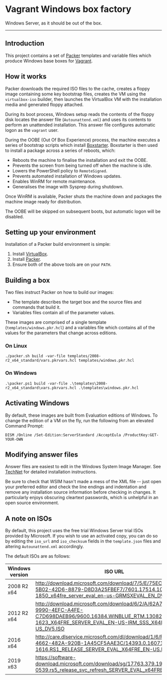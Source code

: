 # Vagrant Windows box factory

Windows Server, as it should be out of the box.

---

## Introduction

This project contains a set of [Packer](https://www.packer.io/) templates and variable files which produce Windows base boxes for [Vagrant](https://www.vagrantup.com/).

## How it works

Packer downloads the required ISO files to the cache, creates a floppy image containing some key bootstrap files, creates the VM using the `virtualbox-iso` builder, then launches the VirtualBox VM with the installation media and generated floppy attached.

During its boot process, Windows setup reads the contents of the floppy disk locates the answer file (`Autounattend.xml`) and uses its contents to perform an unattended installation. This answer file configures automatic logon as the `vagrant` user.

During the OOBE (Out Of Box Experience) process, the machine executes a series of bootstrap scripts which install [Boxstarter](http://boxstarter.org/). Boxstarter is then used to install a package across a series of reboots, which:

- Reboots the machine to finalise the installation and exit the OOBE.
- Prevents the screen from being turned off when the machine is idle.
- Lowers the PowerShell policy to `RemoteSigned`.
- Prevents automated installation of Windows updates.
- Enables WinRM for remote maintenance.
- Generalises the image with Sysprep during shutdown.

Once WinRM is available, Packer shuts the machine down and packages the machine image ready for distribution.

The OOBE will be skipped on subsequent boots, but automatic logon will be disabled.

## Setting up your environment

Installation of a Packer build environment is simple:

1. Install [VirtualBox](https://www.virtualbox.org/wiki/Downloads).
2. Install [Packer](https://packer.io/downloads.html).
3. Ensure both of the above tools are on your `PATH`.

## Building a box

Two files instruct Packer on how to build our images:

- The template describes the target box and the source files and commands that build it.
- Variables files contain all of the parameter values.

These images are comprised of a single template (`templates/windows.pkr.hcl`) and a variables file which contains all of the values for the parameters that change across editions.

### On Linux

```console
./packer.sh build -var-file templates/2008-r2_x64_standard/vars.pkrvars.hcl templates/windows.pkr.hcl
```

### On Windows

```console
.\packer.ps1 build -var-file .\templates\2008-r2_x64_standard\vars.pkrvars.hcl .\templates\windows.pkr.hcl
```

## Activating Windows

By default, these images are built from Evaluation editions of Windows. To change the edition of a VM on the fly, run the following from an elevated Command Prompt:

```console
DISM /Online /Set-Edition:ServerStandard /AcceptEula /ProductKey:GET-YOUR-OWN
```

## Modifying answer files

Answer files are easiest to edit in the Windows System Image Manager. See [TechNet](https://technet.microsoft.com/en-GB/library/hh825494.aspx) for detailed installation instructions.

Be sure to check that WSIM hasn't made a mess of the XML file -- just open your preferred editor and check the line endings and indentation and remove any installation source information before checking in changes. It particularly enjoys obscuring cleartext passwords, which is unhelpful in an open source environment.

## A note on ISOs

By default, this project uses the free trial Windows Server trial ISOs provided by Microsoft. If you wish to use an activated copy, you can do so by editing the `iso_url` and `iso_checksum` fields in the `template.json` files and altering `Autounattend.xml` accordingly.

The default ISOs are as follows:

| Windows version | ISO URL | Cache filename |
| --- | --- | --- |
| 2008 R2 x64 | http://download.microsoft.com/download/7/5/E/75EC4E54-5B02-42D6-8879-D8D3A25FBEF7/7601.17514.101119-1850_x64fre_server_eval_en-us-GRMSXEVAL_EN_DVD.iso | `75e529d96d6b175622512cf0a1bc55a5d1677e6a9d3b913fe95c65b6aa41770d.iso` |
| 2012 R2 x64 | http://download.microsoft.com/download/6/2/A/62A76ABB-9990-4EFC-A4FE-C7D698DAEB96/9600.16384.WINBLUE_RTM.130821-1623_X64FRE_SERVER_EVAL_EN-US-IRM_SSS_X64FREE_EN-US_DV5.ISO | `0fa2380dae2e2178d3dcbd7475d35a9133fd0d61cad4fa1f87a2a83f358a3c8b.iso` |
| 2016 x64 | http://care.dlservice.microsoft.com/dl/download/1/6/F/16FA20E6-4662-482A-920B-1A45CF5AAE3C/14393.0.160715-1616.RS1_RELEASE_SERVER_EVAL_X64FRE_EN-US.ISO | `524abd34eb2abcc5e5a12da5b1c97fa3a6a626a831c29b4e74801f4131fb08ed.iso` |
| 2019 x63 | https://software-download.microsoft.com/download/sg/17763.379.190312-0539.rs5_release_svc_refresh_SERVER_EVAL_x64FRE_en-us.iso | `` |
